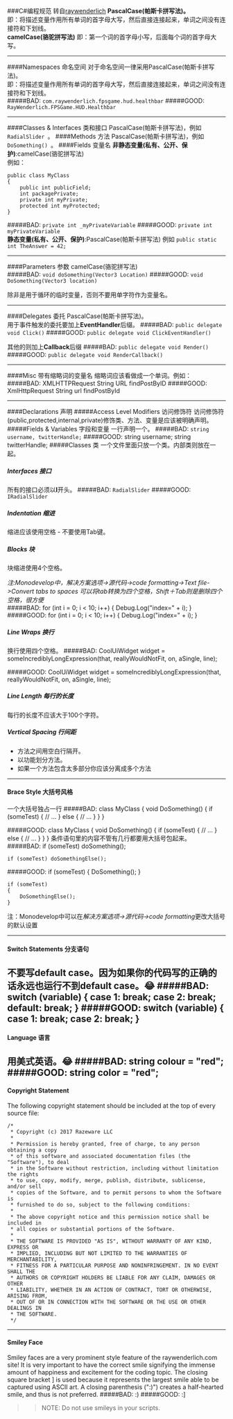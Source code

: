 ###C#编程规范  转自[raywenderlich](https://github.com/raywenderlich/c-sharp-style-guide#nomenclature)
**PascalCase(帕斯卡拼写法)。**  
即：将描述变量作用所有单词的首字母大写，然后直接连接起来，单词之间没有连接符和下划线。   
**camelCase(骆驼拼写法)**
即：第一个词的首字母小写，后面每个词的首字母大写。

--- 
####Namespaces 命名空间
对于命名空间一律采用PascalCase(帕斯卡拼写法)。  
即：将描述变量作用所有单词的首字母大写，然后直接连接起来，单词之间没有连接符和下划线。  
#####BAD:
`com.raywenderlich.fpsgame.hud.healthbar`
#####GOOD:
`RayWenderlich.FPSGame.HUD.Healthbar`

---
####Classes & Interfaces 类和接口
PascalCase(帕斯卡拼写法)，例如 `RadialSlider `。
####Methods 方法
PascalCase(帕斯卡拼写法)，例如 `DoSomething() `。
####Fields 变量名 
**非静态变量(私有、公开、保护)**:camelCase(骆驼拼写法)  
例如：  

    public class MyClass 
	{
	    public int publicField;
	    int packagePrivate;
	    private int myPrivate;
	    protected int myProtected;
	}
#####BAD:
`private int _myPrivateVariable`
#####GOOD:
`private int myPrivateVariable`		 
**静态变量(私有、公开、保护)**:PascalCase(帕斯卡拼写法)
例如 `public static int TheAnswer = 42;`

---
####Parameters 参数
camelCase(骆驼拼写法)  
#####BAD:
`void doSomething(Vector3 Location)`
#####GOOD:
`void DoSomething(Vector3 location)`  

除非是用于循环的临时变量，否则不要用单字符作为变量名。 

--- 
####Delegates 委托
PascalCase(帕斯卡拼写法)。  
用于事件触发的委托要加上**EventHandler**后缀。
#####BAD:
`public delegate void Click()`
#####GOOD:
`public delegate void ClickEventHandler()`   

其他的则加上**Callback**后缀
#####BAD:
`public delegate void Render()`
#####GOOD:
`public delegate void RenderCallback()` 

---  
####Misc 带有缩略词的变量名
缩略词应该看做成一个单词。例如：
#####BAD:
	XMLHTTPRequest
	String URL
	findPostByID
#####GOOD:
	XmlHttpRequest
	String url
	findPostById   

---
####Declarations 声明
#####Access Level Modifiers  访问修饰符
访问修饰符(public,protected,internal,private)修饰类、方法、变量是应该被明确声明。  
#####Fields & Variables  字段和变量
一行声明一个。
#####BAD:
`string username, twitterHandle;`
#####GOOD:
	string username;
	string twitterHandle;
#####Classes 类
一个文件里面只放一个类。内部类则放在一起。
##### Interfaces 接口
所有的接口必须以**I**开头。
#####BAD:
`RadialSlider`
#####GOOD:
`IRadialSlider `
##### Indentation 缩进
缩进应该使用空格 - 不要使用Tab键。
##### Blocks 块
块缩进使用4个空格。  

*注:Monodevelop中，解决方案选项->源代码->code formatting->Text file->Convert tabs to spaces 可以将tab转换为四个空格，Shift＋Tab则是删除四个空格，很方便*  
#####BAD:
	for (int i = 0; i < 10; i++) 
	{
 	  Debug.Log("index=" + i);
	}
#####GOOD:
	for (int i = 0; i < 10; i++) 
	{
	    Debug.Log("index=" + i);
	}
##### Line Wraps 换行
换行使用四个空格。
#####BAD:
	CoolUiWidget widget =
    		someIncrediblyLongExpression(that, reallyWouldNotFit, on, aSingle, line);

#####GOOD:
	CoolUiWidget widget =
    	someIncrediblyLongExpression(that, reallyWouldNotFit, on, aSingle, line);
##### Line Length 每行的长度
每行的长度不应该大于100个字符。
##### Vertical Spacing 行间距
* 方法之间用空白行隔开。
* 以功能划分方法。
* 如果一个方法包含太多部分你应该分离成多个方法

---
#### Brace Style 大括号风格
一个大括号独占一行
#####BAD:
	class MyClass {
	    void DoSomething() {
	        if (someTest) {
	          // ...
	        } else {
	          // ...
	        }
	    }
	}

#####GOOD:
	class MyClass
	{
	    void DoSomething()
	    {
	        if (someTest)
	        {
	          // ...
	        }
	        else
	        {
	          // ...
	        }
	    }
	}
条件语句里的内容不管有几行都要用大括号包起来。  
#####BAD:
	if (someTest)
	    doSomething();  
	
	if (someTest) doSomethingElse();
#####GOOD:
	if (someTest) 
	{
	    DoSomething();
	}  
	
	if (someTest)
	{
	    DoSomethingElse();
	}
注：Monodevelop中可以在*解决方案选项->源代码->code formatting*更改大括号的默认设置  

---
#### Switch Statements 分支语句
不要写default case。因为如果你的代码写的正确的话永远也运行不到default case。😂
#####BAD:
	switch (variable) 
	{
	    case 1:
	        break;
	    case 2:
	        break;
	    default:
	        break;
	}
#####GOOD:
	switch (variable) 
	{
	    case 1:
	        break;
	    case 2:
	        break;
	}
---
#### Language 语言
用美式英语。😂
#####BAD:
	string colour = "red";
#####GOOD:
	string color = "red";
---
#### Copyright Statement
The following copyright statement should be included at the top of every source file:  

	/*
	 * Copyright (c) 2017 Razeware LLC
	 * 
	 * Permission is hereby granted, free of charge, to any person obtaining a copy
	 * of this software and associated documentation files (the "Software"), to deal
	 * in the Software without restriction, including without limitation the rights
	 * to use, copy, modify, merge, publish, distribute, sublicense, and/or sell
	 * copies of the Software, and to permit persons to whom the Software is
	 * furnished to do so, subject to the following conditions:
	 * 
	 * The above copyright notice and this permission notice shall be included in
	 * all copies or substantial portions of the Software.
	 * 
	 * THE SOFTWARE IS PROVIDED "AS IS", WITHOUT WARRANTY OF ANY KIND, EXPRESS OR
	 * IMPLIED, INCLUDING BUT NOT LIMITED TO THE WARRANTIES OF MERCHANTABILITY,
	 * FITNESS FOR A PARTICULAR PURPOSE AND NONINFRINGEMENT. IN NO EVENT SHALL THE
	 * AUTHORS OR COPYRIGHT HOLDERS BE LIABLE FOR ANY CLAIM, DAMAGES OR OTHER
	 * LIABILITY, WHETHER IN AN ACTION OF CONTRACT, TORT OR OTHERWISE, ARISING FROM,
	 * OUT OF OR IN CONNECTION WITH THE SOFTWARE OR THE USE OR OTHER DEALINGS IN
	 * THE SOFTWARE.
	 */
---
#### Smiley Face
Smiley faces are a very prominent style feature of the raywenderlich.com site! It is very important to have the correct smile signifying the immense amount of happiness and excitement for the coding topic. The closing square bracket ] is used because it represents the largest smile able to be captured using ASCII art. A closing parenthesis (":)") creates a half-hearted smile, and thus is not preferred.
#####BAD:
:)
#####GOOD:
:]  
>>NOTE: Do not use smileys in your scripts.


